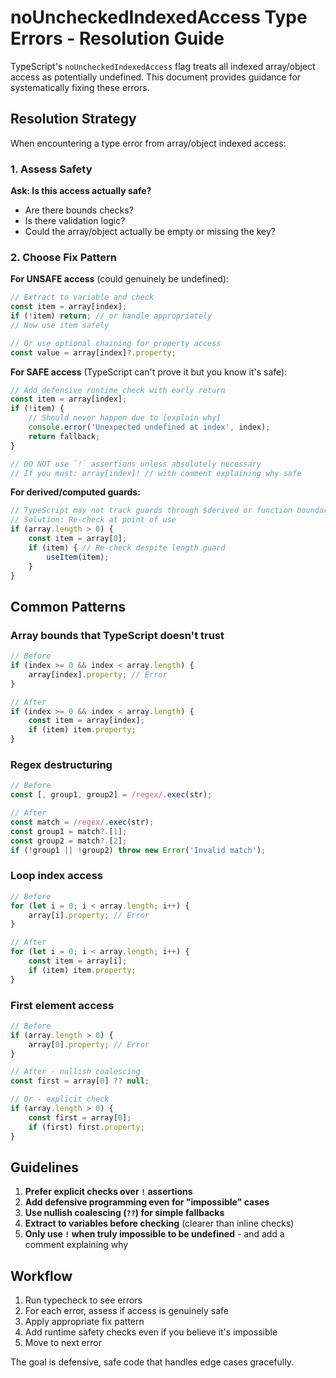 # noUncheckedIndexedAccess Type Errors - Resolution Guide

TypeScript's `noUncheckedIndexedAccess` flag treats all indexed array/object access as potentially undefined. This document provides guidance for systematically fixing these errors.

## Resolution Strategy

When encountering a type error from array/object indexed access:

### 1. Assess Safety

**Ask: Is this access actually safe?**
- Are there bounds checks?
- Is there validation logic?
- Could the array/object actually be empty or missing the key?

### 2. Choose Fix Pattern

**For UNSAFE access** (could genuinely be undefined):
```typescript
// Extract to variable and check
const item = array[index];
if (!item) return; // or handle appropriately
// Now use item safely

// Or use optional chaining for property access
const value = array[index]?.property;
```

**For SAFE access** (TypeScript can't prove it but you know it's safe):
```typescript
// Add defensive runtime check with early return
const item = array[index];
if (!item) {
    // Should never happen due to [explain why]
    console.error('Unexpected undefined at index', index);
    return fallback;
}

// DO NOT use `!` assertions unless absolutely necessary
// If you must: array[index]! // with comment explaining why safe
```

**For derived/computed guards:**
```typescript
// TypeScript may not track guards through $derived or function boundaries
// Solution: Re-check at point of use
if (array.length > 0) {
    const item = array[0];
    if (item) { // Re-check despite length guard
        useItem(item);
    }
}
```

## Common Patterns

### Array bounds that TypeScript doesn't trust
```typescript
// Before
if (index >= 0 && index < array.length) {
    array[index].property; // Error
}

// After
if (index >= 0 && index < array.length) {
    const item = array[index];
    if (item) item.property;
}
```

### Regex destructuring
```typescript
// Before
const [, group1, group2] = /regex/.exec(str);

// After
const match = /regex/.exec(str);
const group1 = match?.[1];
const group2 = match?.[2];
if (!group1 || !group2) throw new Error('Invalid match');
```

### Loop index access
```typescript
// Before
for (let i = 0; i < array.length; i++) {
    array[i].property; // Error
}

// After
for (let i = 0; i < array.length; i++) {
    const item = array[i];
    if (item) item.property;
}
```

### First element access
```typescript
// Before
if (array.length > 0) {
    array[0].property; // Error
}

// After - nullish coalescing
const first = array[0] ?? null;

// Or - explicit check
if (array.length > 0) {
    const first = array[0];
    if (first) first.property;
}
```

## Guidelines

1. **Prefer explicit checks over `!` assertions**
2. **Add defensive programming even for "impossible" cases**
3. **Use nullish coalescing (`??`) for simple fallbacks**
4. **Extract to variables before checking** (clearer than inline checks)
5. **Only use `!` when truly impossible to be undefined** - and add a comment explaining why

## Workflow

1. Run typecheck to see errors
2. For each error, assess if access is genuinely safe
3. Apply appropriate fix pattern
4. Add runtime safety checks even if you believe it's impossible
5. Move to next error

The goal is defensive, safe code that handles edge cases gracefully.
